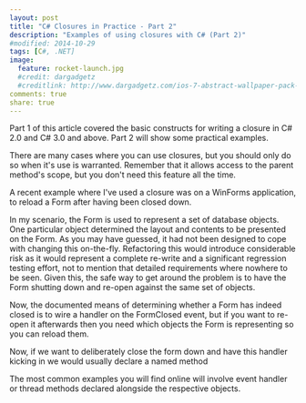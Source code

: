 ```yaml
---
layout: post
title: "C# Closures in Practice - Part 2"
description: "Examples of using closures with C# (Part 2)"
#modified: 2014-10-29
tags: [C#, .NET]
image:
  feature: rocket-launch.jpg
  #credit: dargadgetz
  #creditlink: http://www.dargadgetz.com/ios-7-abstract-wallpaper-pack-for-iphone-5-and-ipod-touch-retina/
comments: true
share: true
---
```


Part 1 of this article covered the basic constructs for writing a closure
in C# 2.0 and C# 3.0 and above. Part 2 will show some practical examples.

There are many cases where you can use closures, but you should only do so
when it's use is warranted. Remember that it allows access to the parent method's scope,
but you don't need this feature all the time.

A recent example where I've used a closure was on a WinForms application,
to reload a Form after having been closed down.

In my scenario, the Form is used to represent a set of database objects. One
particular object determined the layout and contents to be presented on the Form.
As you may have guessed, it had not been designed to cope with changing this on-the-fly.
Refactoring this would introduce considerable risk as it would represent a complete re-write
and a significant regression testing effort, not to mention that detailed requirements
where nowhere to be seen.
Given this, the safe way to get around the problem is to have the Form shutting down and re-open against
the same set of objects. 

Now, the documented means of determining whether a Form has indeed closed is 
to wire a handler on the FormClosed event, but if you want to re-open it
afterwards then you need which objects the Form is representing so you can reload them.


Now, if we want to deliberately
close the form down and have this handler kicking in we would usually
declare a named method 

The most common examples you will find online will involve event handler
or thread methods declared alongside the respective objects.

